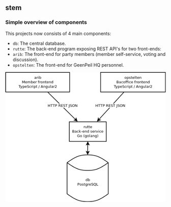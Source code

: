 ## stem

### Simple overview of components

This projects now consists of 4 main components:
 - `db`: The central database.
 - `rutte`: The back-end program exposing REST API's for two front-ends:
 - `arib`: The front-end for party members (member self-service, voting and discussion).
 - `opstelten`: The front-end for GeenPeil HQ personnel.

![Simple overview of components](docs/overview.png)
